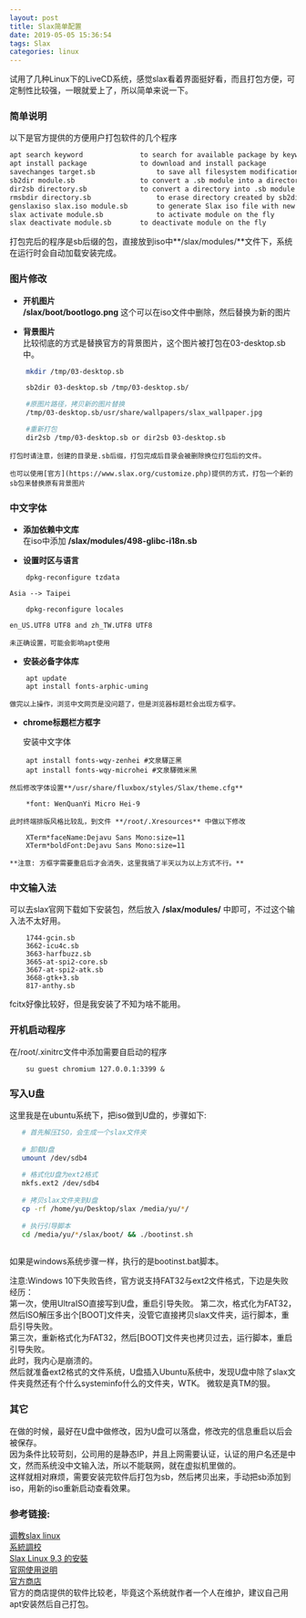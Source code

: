 ```yaml
---
layout: post
title: Slax简单配置
date: 2019-05-05 15:36:54
tags: Slax
categories: linux
---
```

试用了几种Linux下的LiveCD系统，感觉slax看着界面挺好看，而且打包方便，可定制性比较强，一眼就爱上了，所以简单来说一下。

<!--more-->

### 简单说明
以下是官方提供的方便用户打包软件的几个程序
```bash
apt search keyword	            to search for available package by keyword
apt install package	            to download and install package
savechanges target.sb	            to save all filesystem modifications made during current session into a module file
sb2dir module.sb	            to convert a .sb module into a directory
dir2sb directory.sb	            to convert a directory into .sb module
rmsbdir directory.sb	            to erase directory created by sb2dir
genslaxiso slax.iso module.sb	    to generate Slax iso file with new modules
slax activate module.sb	            to activate module on the fly
slax deactivate module.sb	    to deactivate module on the fly
```
打包完后的程序是sb后缀的包，直接放到iso中**/slax/modules/**文件下，系统在运行时会自动加载安装完成。

### 图片修改
-  **开机图片**   
**/slax/boot/bootlogo.png**
这个可以在iso文件中删除，然后替换为新的图片

- **背景图片**  
比较彻底的方式是替换官方的背景图片，这个图片被打包在03-desktop.sb中。
```bash
    mkdir /tmp/03-desktop.sb

    sb2dir 03-desktop.sb /tmp/03-desktop.sb/

    #原图片路径，拷贝新的图片替换
    /tmp/03-desktop.sb/usr/share/wallpapers/slax_wallpaper.jpg

    #重新打包
    dir2sb /tmp/03-desktop.sb or dir2sb 03-desktop.sb
```

	打包时请注意，创建的目录是.sb后缀，打包完成后目录会被删除换位打包后的文件。 

	也可以使用[官方](https://www.slax.org/customize.php)提供的方式，打包一个新的sb包来替换原有背景图片

### 中文字体    
-   **添加依赖中文库**   
    在iso中添加 **/slax/modules/498-glibc-i18n.sb**
   
-   **设置时区与语言**  
```
	dpkg-reconfigure tzdata
```
    Asia --> Taipei   
```
	dpkg-reconfigure locales
```
    en_US.UTF8 UTF8 and zh_TW.UTF8 UTF8   

	未正确设置，可能会影响apt使用
    
-   **安装必备字体库**   
```
    apt update  
    apt install fonts-arphic-uming   
```

	做完以上操作，浏览中文网页是没问题了，但是浏览器标题栏会出现方框字。

-   **chrome标题栏方框字**   

	安装中文字体
```
    apt install fonts-wqy-zenhei #文泉驛正黑
    apt install fonts-wqy-microhei #文泉驛微米黑
```
	然后修改字体设置**/usr/share/fluxbox/styles/Slax/theme.cfg**
```
    *font: WenQuanYi Micro Hei-9
```
	此时终端排版风格比较乱，到文件 **/root/.Xresources** 中做以下修改
```
    XTerm*faceName:Dejavu Sans Mono:size=11
    XTerm*boldFont:Dejavu Sans Mono:size=11
```
	**注意: 方框字需要重启后才会消失，这里我搞了半天以为以上方式不行。**

### 中文输入法   

可以去slax官网下载如下安装包，然后放入 **/slax/modules/** 中即可，不过这个输入法不太好用。
```
	1744-gcin.sb
	3662-icu4c.sb
	3663-harfbuzz.sb
	3665-at-spi2-core.sb
	3667-at-spi2-atk.sb
	3668-gtk+3.sb
	817-anthy.sb
```
fcitx好像比较好，但是我安装了不知为啥不能用。

### 开机启动程序   
在/root/.xinitrc文件中添加需要自启动的程序   
```
    su guest chromium 127.0.0.1:3399 &
 ```
 
 ### 写入U盘
 这里我是在ubuntu系统下，把iso做到U盘的，步骤如下:
 ```bash
    # 首先解压ISO，会生成一个slax文件夹
    
    # 卸载U盘 
    umount /dev/sdb4 
    
    # 格式化U盘为ext2格式
    mkfs.ext2 /dev/sdb4
    
    # 拷贝slax文件夹到U盘
    cp -rf /home/yu/Desktop/slax /media/yu/*/
    
    # 执行引导脚本 
    cd /media/yu/*/slax/boot/ && ./bootinst.sh
    
```
如果是windows系统步骤一样，执行的是bootinst.bat脚本。

注意:Windows 10下失败告终，官方说支持FAT32与ext2文件格式，下边是失败经历：   
第一次，使用UltraISO直接写到U盘，重启引导失败。
第二次，格式化为FAT32，然后ISO解压多出个[BOOT]文件夹，没管它直接拷贝slax文件夹，运行脚本，重启引导失败。   
第三次，重新格式化为FAT32，然后[BOOT]文件夹也拷贝过去，运行脚本，重启引导失败。  
此时，我内心是崩溃的。   
然后就准备ext2格式的文件系统，U盘插入Ubuntu系统中，发现U盘中除了slax文件夹竟然还有个什么systeminfo什么的文件夹，WTK。
微软是真TM的狠。

### 其它
在做的时候，最好在U盘中做修改，因为U盘可以落盘，修改完的信息重启以后会被保存。   
因为条件比较苛刻，公司用的是静态IP，并且上网需要认证，认证的用户名还是中文，然而系统没中文输入法，所以不能联网，就在虚拟机里做的。   
这样就相对麻烦，需要安装完软件后打包为sb，然后拷贝出来，手动把sb添加到iso，用新的iso重新启动查看效果。

 
### 参考链接:   
[调教slax linux](http://linpinger.github.io/usr/2018-03-09_slax_930.html)   
[系統調校](https://medium.com/@tiat/slax-%E9%9A%A8%E8%BA%AB%E7%A2%9F%E7%B3%BB%E7%B5%B1%E8%AA%BF%E6%A0%A1%E5%82%99%E5%BF%98-537f9af4d5)   
[Slax Linux 9.3 的安裝](http://lycomputer.blogspot.com/2018/03/slax-linux-93-gcin.html)    
[官网使用说明](https://www.slax.org/customize.php)   
[官方商店](https://www.slax.org/modules.php)   
官方的商店提供的软件比较老，毕竟这个系统就作者一个人在维护，建议自己用apt安装然后自己打包。


